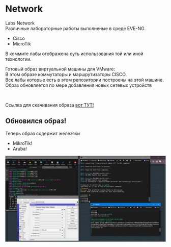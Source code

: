 # Network
Labs Network <br>
Различные лабораторные работы выполненые в среде EVE-NG.
<ul>
  <li>Cisco</li>
  <li>MicroTik</li>
</ul>
<p>В коммите лабы отображена суть использования той или иной технологии.</p>
<p>Готовый образ виртуальной машины для VMware:<br>
В этом образе коммутаторы и маршрутизаторы CISCO.<br>
Все лабы которые есть в этом репозитории построены на этой машине.
<br>Образ обновляется по мере добавления новых сетевых устройств</p>
<br>
<p>Ссылка для скачивания образа <a href="https://drive.google.com/file/d/1ENE2J-s7kylzUD99wBns05J7LMyXtt49/view?usp=sharing">вот ТУТ!</a></p>

<h2>Обновился образ!</h2>
<p>Теперь образ содержит железяки</p>
<ul>
  <li>MikroTik!</li>
  <li>Aruba!</li>
</ul>

![Alt text](network_Hard.PNG)
